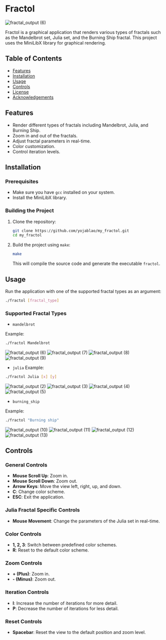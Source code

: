 
# Fractol

![fractal_output (6)](https://github.com/yojablao/my_fractol/assets/111790283/2a988a1d-a095-4d36-a86e-634d0ac249c9)

Fractol is a graphical application that renders various types of fractals such as the Mandelbrot set, Julia set, and the Burning Ship fractal. This project uses the MiniLibX library for graphical rendering.

## Table of Contents

- [Features](#features)
- [Installation](#installation)
- [Usage](#usage)
- [Controls](#controls)
- [License](#license)
- [Acknowledgements](#acknowledgements)

## Features

- Render different types of fractals including Mandelbrot, Julia, and Burning Ship.
- Zoom in and out of the fractals.
- Adjust fractal parameters in real-time.
- Color customization.
- Control iteration levels.

## Installation

### Prerequisites

- Make sure you have `gcc` installed on your system.
- Install the MiniLibX library.

### Building the Project

1. Clone the repository:

    ```bash
    git clone https://github.com/yojablao/my_fractol.git
    cd my_fractol
    ```

2. Build the project using `make`:

    ```bash
    make
    ```

    This will compile the source code and generate the executable `fractol`.

## Usage

Run the application with one of the supported fractal types as an argument:

```bash
./fractol [fractal_type]
```

### Supported Fractal Types

- `mandelbrot`

Example:
```bash
./fractol Mandelbrot
```
![fractal_output (6)](https://github.com/yojablao/my_fractol/assets/111790283/2a988a1d-a095-4d36-a86e-634d0ac249c9)
![fractal_output (7)](https://github.com/yojablao/my_fractol/assets/111790283/bb8b3068-d8c7-4c3d-b588-10607821fd57)
![fractal_output (8)](https://github.com/yojablao/my_fractol/assets/111790283/b966c90e-06e1-42cd-9047-1cd83a828f80)
![fractal_output (9)](https://github.com/yojablao/my_fractol/assets/111790283/38499e4c-6a3f-4ab8-9663-786498f1dcd6)
- `julia`
Example:
```bash
./fractol Julia [x] [y]
```
![fractal_output (2)](https://github.com/yojablao/my_fractol/assets/111790283/f9de8b6d-b939-44dd-b18e-842e17d15c45)
![fractal_output (3)](https://github.com/yojablao/my_fractol/assets/111790283/2cd4cbe4-86d3-41a5-862e-ec5887a3e2fb)
![fractal_output (4)](https://github.com/yojablao/my_fractol/assets/111790283/bc985e7a-7440-4593-ad92-98fc2238d6a6)
![fractal_output (5)](https://github.com/yojablao/my_fractol/assets/111790283/08bdf245-fb38-41cf-bb30-b9740271b801)

- `burning_ship`

Example:
```bash
./fractol "Burning ship"
```
![fractal_output (10)](https://github.com/yojablao/my_fractol/assets/111790283/621bc8e0-f312-4f32-a133-629a0209fcc0)
![fractal_output (11)](https://github.com/yojablao/my_fractol/assets/111790283/988a83b0-a0d2-4b3c-86da-d7e16baf02c9)
![fractal_output (12)](https://github.com/yojablao/my_fractol/assets/111790283/2fed17ac-88d0-4060-a7b9-3704598a9412)
![fractal_output (13)](https://github.com/yojablao/my_fractol/assets/111790283/ce111901-9335-42be-808d-4de0f8d71f7b)
## Controls

### General Controls

- **Mouse Scroll Up**: Zoom in.
- **Mouse Scroll Down**: Zoom out.
- **Arrow Keys**: Move the view left, right, up, and down.
- **C**: Change color scheme.
- **ESC**: Exit the application.

### Julia Fractal Specific Controls

- **Mouse Movement**: Change the parameters of the Julia set in real-time.

### Color Controls

- **1, 2, 3**: Switch between predefined color schemes.
- **R**: Reset to the default color scheme.

### Zoom Controls

- **+ (Plus)**: Zoom in.
- **- (Minus)**: Zoom out.

### Iteration Controls

- **I**: Increase the number of iterations for more detail.
- **P**: Decrease the number of iterations for less detail.

### Reset Controls

- **Spacebar**: Reset the view to the default position and zoom level.
